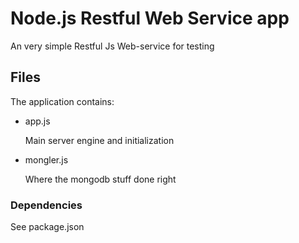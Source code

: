 # Node.js Restful Web Service app

An very simple Restful Js Web-service for testing


## Files

The application contains:

*   app.js

	Main server engine and initialization

*   mongler.js

	Where the mongodb stuff done right

### Dependencies

See package.json


